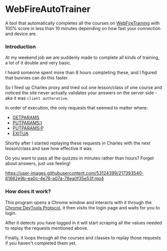 # WebFireAutoTrainer
A tool that automatically completes all the courses on [WebFireTraining](https://webfiretraining.com/) with 100% score in less than 10 minutes depending on how fast your connection and device are.

### Introduction

At my weekend job we are suddenly made to complete all kinds of training, a lot of it double and very basic.

I heard someone spent more than 8 hours completing these, and I figured that bunnies can do this faster.

So I fired up Charles proxy and tried out one lesson/class of one course and noticed the site never actually validates your answers on the server side - aka it was `client authorative`.

In order of execution, the only requests that seemed to matter where:
* [GETPARAMS](https://github.com/BRUHItsABunny/webfireAutoTrainer/blob/main/_media/WFAT_class_getparams.png)
* [PUTPARAMS:I](https://github.com/BRUHItsABunny/webfireAutoTrainer/blob/main/_media/WFAT_class_init.png)
* [PUTPARAMS:P](https://github.com/BRUHItsABunny/webfireAutoTrainer/blob/main/_media/WFAT_class_progress.png)
* [EXITUA](https://github.com/BRUHItsABunny/webfireAutoTrainer/blob/main/_media/WFAT_class_exit.png)

Shortly after I started replaying these requests in Charles with the next lesson/class and saw how effective it was.

Do you want to pass all the quizzes in minutes rather than hours? Forget about answers, just use feeling!

https://user-images.githubusercontent.com/53124399/217393540-61662e9b-ea0c-4e76-a07a-78ea0f35e53f.mp4


### How does it work?
This program opens a Chrome window and interacts with it through the [Chrome DevTools Protocol](https://chromedevtools.github.io/devtools-protocol/), it then visits the login page and waits for you to login.

After it detects you have logged in it will start scraping all the values needed to replay the requests mentioned above.

Finally, it loops through all the courses and classes to replay those requests if you haven't completed them yet.
